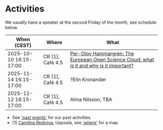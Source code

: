 # Activities

We usually have a speaker at the second Friday of the month,
see schedule below.

When (CEST)               | Where                  |What
--------------------------|------------------------|-----------------------------------------------------------------------------------------------------------------
2025-10-10 16:15-17:00    |CR [1], Café 4.5        |[Per-Olov Hammargren: The European Open Science Cloud: what is it and why is it important?](20251010_per_olov_hammargren/README.md)
2025-11-14 16:15-17:00    |CR [1], Café 4.5        |?Elin Kronander
2025-12-12 16:15-17:00    |CR [1], Café 4.5        |Alma Nilsson, TBA

- See ['past events'](past_events.md) for our past activities.
- [1] [Carolina Rediviva](https://link.mazemap.com/90ZtnxI3), Uppsala,
  see ['where'](../where.md) for a map
